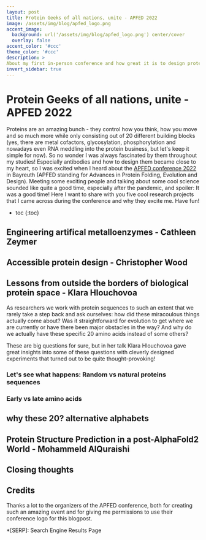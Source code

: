 ```yaml
---
layout: post
title: Protein Geeks of all nations, unite - APFED 2022
image: /assets/img/blog/apfed_logo.png
accent_image: 
  background: url('/assets/img/blog/apfed_logo.png') center/cover
  overlay: false
accent_color: '#ccc'
theme_color: '#ccc'
description: >
About my first in-person conference and how great it is to design proteins
invert_sidebar: true
---
```


# Protein Geeks of all nations, unite - APFED 2022
Proteins are an amazing bunch - they control how you think, how you move and so much more while only consisting out of 20 different building blocks (yes, there are metal cofactors, glycosylation, phosphorylation and nowadays even RNA meddling into the protein business, but let's keep it simple for now). So no wonder I was always fascinated by them throughout my studies! Especially antibodies and how to design them became close to my heart, so I was excited when I heard about the [APFED conference 2022](https://apfed22.uni-bayreuth.de/) in Bayreuth (APFED standing for Advances in Protein Folding, Evolution and Design). Meeting some exciting people and talking about some cool science sounded like quite a good time, especially after the pandemic, and spoiler: It was a good time! Here I want to share with you five cool research projects that I came across during the conference and why they excite me. Have fun!


* toc
{:toc}

## Engineering artifical metalloenzymes - Cathleen Zeymer

## Accessible protein design - Christopher Wood

## Lessons from outside the borders of biological protein space - Klara Hlouchovoa

As researchers we work with protein sequences to such an extent that we rarely take a step back and ask ourselves: how did these miracoulous things actually come about? Was it straightforward for evolution to get where we are currently or have there been major obstacles in the way? And why do we actually have these specific 20 amino acids instead of some others? 

These are big questions for sure, but in her talk Klara Hlouchovoa gave great insights into some of these questions with cleverly designed experiments that turned out to be quite thought-provoking!

### Let's see what happens: Random vs natural proteins sequences

### Early vs late amino acids
## why these 20? alternative alphabets

## Protein Structure Prediction in a post-AlphaFold2 World - Mohammeld AlQuraishi


## Closing thoughts

## Credits

Thanks a lot to the organizers of the APFED conference, both for creating such an amazing event and for giving me permissions to use their conference logo for this blogpost.

*[SERP]: Search Engine Results Page
